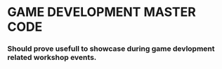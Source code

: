 # GAME DEVELOPMENT MASTER CODE

### Should prove usefull to showcase during game devlopment related workshop events. 

